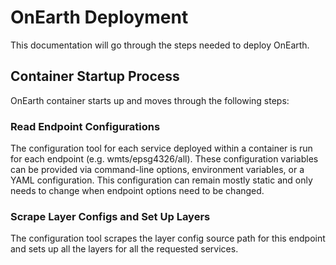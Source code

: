 # OnEarth Deployment

This documentation will go through the steps needed to deploy OnEarth.

## Container Startup Process

OnEarth container starts up and moves through the following steps:

### Read Endpoint Configurations

The configuration tool for each service deployed within a container is run for each endpoint (e.g. wmts/epsg4326/all). These configuration variables can be provided via command-line options, environment variables, or a YAML configuration. This configuration can remain mostly static and only needs to change when endpoint options need to be changed.

### Scrape Layer Configs and Set Up Layers
The configuration tool scrapes the layer config source path for this endpoint and sets up all the layers for all the requested services.
